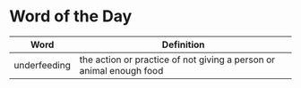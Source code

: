 # Word of the Day

|Word|Definition|
|---|---|
|underfeeding|the action or practice of not giving a person or animal enough food|